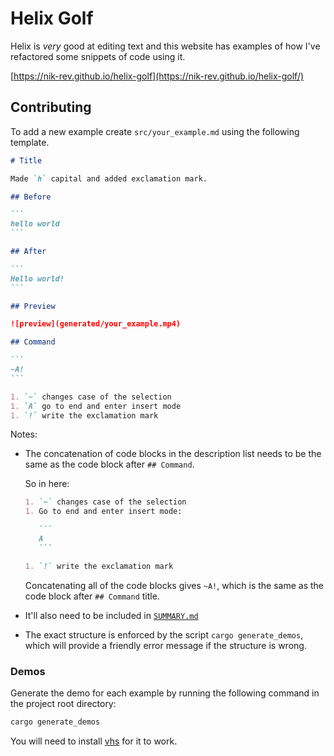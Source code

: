 # Helix Golf

Helix is _very_ good at editing text and this website has examples of how I've refactored some snippets of code using it.

[https://nik-rev.github.io/helix-golf](https://nik-rev.github.io/helix-golf/)

## Contributing

To add a new example create `src/your_example.md` using the following template.

````md
# Title

Made `h` capital and added exclamation mark.

## Before

```
hello world
```

## After

```
Hello world!
```

## Preview

![preview](generated/your_example.mp4)

## Command

```
~A!
```

1. `~` changes case of the selection
1. `A` go to end and enter insert mode
1. `!` write the exclamation mark
````

Notes:

- The concatenation of code blocks in the description list needs to be the same as the
  code block after `## Command`.

  So in here:

  ````md
  1. `~` changes case of the selection
  1. Go to end and enter insert mode:

     ```
     A
     ```

  1. `!` write the exclamation mark
  ````

  Concatenating all of the code blocks gives `~A!`, which is the same as the code block after `## Command` title.

- It'll also need to be included in [`SUMMARY.md`](src/SUMMARY.md)

- The exact structure is enforced by the script `cargo generate_demos`, which will provide a friendly error message if the structure is wrong.

### Demos

Generate the demo for each example by running the following command in the project root directory:

```sh
cargo generate_demos
```

You will need to install [vhs](https://github.com/charmbracelet/vhs) for it to work.
